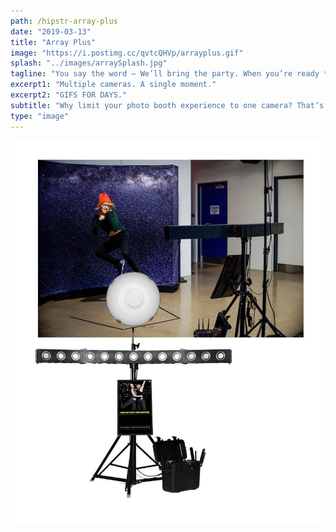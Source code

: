 ```yaml
---
path: /hipstr-array-plus
date: "2019-03-13"
title: "Array Plus"
image: "https://i.postimg.cc/qvtcQHVp/arrayplus.gif"
splash: "../images/arraySplash.jpg"
tagline: "You say the word – We’ll bring the party. When you’re ready to have us at your next event, go ahead and click the button below!"
excerpt1: "Multiple cameras. A single moment."
excerpt2: "GIFS FOR DAYS."
subtitle: "Why limit your photo booth experience to one camera? That’s exactly what we thought. The Hipstr Array Plus is a multi-camera machine that takes single, frozen moments and creates 3-D animations for instant social sharing."
type: "image"
---
```


<img alt="Array Grid" src="../images/arrayGrid.jpg">
